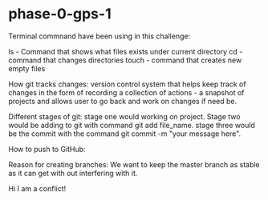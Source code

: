 # phase-0-gps-1
Terminal commnand have been using in this challenge:

ls - Command that shows what files exists under current directory
cd - command that changes directories
touch - command that creates new empty files

How git tracks changes:
version control system that helps keep track of changes in the form of recording a collection of actions - a snapshot of projects and allows user to go back and work on changes if need be. 

Different stages of git:
stage one would working on project. Stage two would be adding to git with command git add file_name. stage three would be the commit with the command git commit -m "your message here".

How to push to GitHub:

Reason for creating branches:
We want to keep the master branch as stable as it can get with out interfering with it. 

Hi I am a conflict!